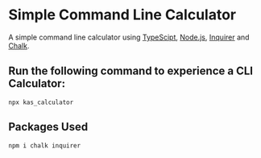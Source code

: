 # Simple Command Line Calculator

A simple command line calculator using [TypeScipt](https://www.typescriptlang.org/), [Node.js](https://nodejs.org/en/),  [Inquirer](https://www.npmjs.com/package/inquirer) and [Chalk](https://www.npmjs.com/package/chalk).


## Run the following command to experience a CLI Calculator:

```
npx kas_calculator
```

## Packages Used
```
npm i chalk inquirer
```